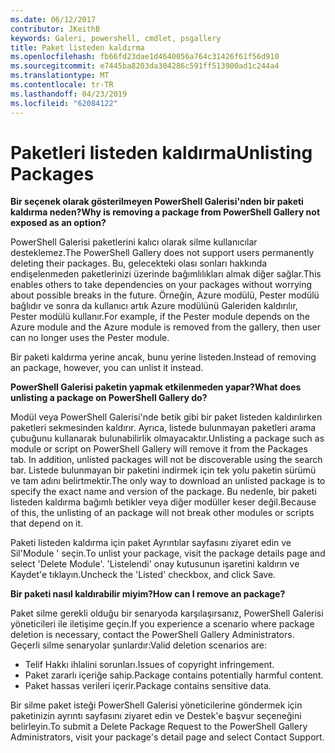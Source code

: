 ```yaml
---
ms.date: 06/12/2017
contributor: JKeithB
keywords: Galeri, powershell, cmdlet, psgallery
title: Paket listeden kaldırma
ms.openlocfilehash: fb66fd23dae1d4640056a764c31426f61f56d910
ms.sourcegitcommit: e7445ba8203da304286c591ff513900ad1c244a4
ms.translationtype: MT
ms.contentlocale: tr-TR
ms.lasthandoff: 04/23/2019
ms.locfileid: "62084122"
---
```

# <a name="unlisting-packages"></a><span data-ttu-id="46e81-103">Paketleri listeden kaldırma</span><span class="sxs-lookup"><span data-stu-id="46e81-103">Unlisting Packages</span></span>

<span data-ttu-id="46e81-104">**Bir seçenek olarak gösterilmeyen PowerShell Galerisi'nden bir paketi kaldırma neden?**</span><span class="sxs-lookup"><span data-stu-id="46e81-104">**Why is removing a package from PowerShell Gallery not exposed as an option?**</span></span>

<span data-ttu-id="46e81-105">PowerShell Galerisi paketlerini kalıcı olarak silme kullanıcılar desteklemez.</span><span class="sxs-lookup"><span data-stu-id="46e81-105">The PowerShell Gallery does not support users permanently deleting their packages.</span></span>
<span data-ttu-id="46e81-106">Bu, gelecekteki olası sonları hakkında endişelenmeden paketlerinizi üzerinde bağımlılıkları almak diğer sağlar.</span><span class="sxs-lookup"><span data-stu-id="46e81-106">This enables others to take dependencies on your packages without worrying about possible breaks in the future.</span></span>
<span data-ttu-id="46e81-107">Örneğin, Azure modülü, Pester modülü bağlıdır ve sonra da kullanıcı artık Azure modülünü Galeriden kaldırılır, Pester modülü kullanır.</span><span class="sxs-lookup"><span data-stu-id="46e81-107">For example, if the Pester module depends on the Azure module and the Azure module is removed from the gallery, then user can no longer uses the Pester module.</span></span>

<span data-ttu-id="46e81-108">Bir paketi kaldırma yerine ancak, bunu yerine listeden.</span><span class="sxs-lookup"><span data-stu-id="46e81-108">Instead of removing an package, however, you can unlist it instead.</span></span>

<span data-ttu-id="46e81-109">**PowerShell Galerisi paketin yapmak etkilenmeden yapar?**</span><span class="sxs-lookup"><span data-stu-id="46e81-109">**What does unlisting a package on PowerShell Gallery do?**</span></span>

<span data-ttu-id="46e81-110">Modül veya PowerShell Galerisi'nde betik gibi bir paket listeden kaldırılırken paketleri sekmesinden kaldırır. Ayrıca, listede bulunmayan paketleri arama çubuğunu kullanarak bulunabilirlik olmayacaktır.</span><span class="sxs-lookup"><span data-stu-id="46e81-110">Unlisting a package such as module or script on PowerShell Gallery will remove it from the Packages tab. In addition, unlisted packages will not be discoverable using the search bar.</span></span>
<span data-ttu-id="46e81-111">Listede bulunmayan bir paketini indirmek için tek yolu paketin sürümü ve tam adını belirtmektir.</span><span class="sxs-lookup"><span data-stu-id="46e81-111">The only way to download an unlisted package is to specify the exact name and version of the package.</span></span>
<span data-ttu-id="46e81-112">Bu nedenle, bir paketi listeden kaldırma bağımlı betikler veya diğer modüller keser değil.</span><span class="sxs-lookup"><span data-stu-id="46e81-112">Because of this, the unlisting of an package will not break other modules or scripts that depend on it.</span></span>

<span data-ttu-id="46e81-113">Paketi listeden kaldırma için paket Ayrıntılar sayfasını ziyaret edin ve Sil'Module ' seçin.</span><span class="sxs-lookup"><span data-stu-id="46e81-113">To unlist your package, visit the package details page and select 'Delete Module'.</span></span> <span data-ttu-id="46e81-114">'Listelendi' onay kutusunun işaretini kaldırın ve Kaydet'e tıklayın.</span><span class="sxs-lookup"><span data-stu-id="46e81-114">Uncheck the 'Listed' checkbox, and click Save.</span></span>

<span data-ttu-id="46e81-115">**Bir paketi nasıl kaldırabilir miyim?**</span><span class="sxs-lookup"><span data-stu-id="46e81-115">**How can I remove an package?**</span></span>

<span data-ttu-id="46e81-116">Paket silme gerekli olduğu bir senaryoda karşılaşırsanız, PowerShell Galerisi yöneticileri ile iletişime geçin.</span><span class="sxs-lookup"><span data-stu-id="46e81-116">If you experience a scenario where package deletion is necessary, contact the PowerShell Gallery Administrators.</span></span>
<span data-ttu-id="46e81-117">Geçerli silme senaryolar şunlardır:</span><span class="sxs-lookup"><span data-stu-id="46e81-117">Valid deletion scenarios are:</span></span>
- <span data-ttu-id="46e81-118">Telif Hakkı ihlalini sorunları.</span><span class="sxs-lookup"><span data-stu-id="46e81-118">Issues of copyright infringement.</span></span>
- <span data-ttu-id="46e81-119">Paket zararlı içeriğe sahip.</span><span class="sxs-lookup"><span data-stu-id="46e81-119">Package contains potentially harmful content.</span></span>
- <span data-ttu-id="46e81-120">Paket hassas verileri içerir.</span><span class="sxs-lookup"><span data-stu-id="46e81-120">Package contains sensitive data.</span></span>

<span data-ttu-id="46e81-121">Bir silme paket isteği PowerShell Galerisi yöneticilerine göndermek için paketinizin ayrıntı sayfasını ziyaret edin ve Destek'e başvur seçeneğini belirleyin.</span><span class="sxs-lookup"><span data-stu-id="46e81-121">To submit a Delete Package Request to the PowerShell Gallery Administrators, visit your package's detail page and select Contact Support.</span></span>
